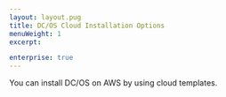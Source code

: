 ```yaml
---
layout: layout.pug
title: DC/OS Cloud Installation Options
menuWeight: 1
excerpt:

enterprise: true
---
```


You can install DC/OS on AWS by using cloud templates.
